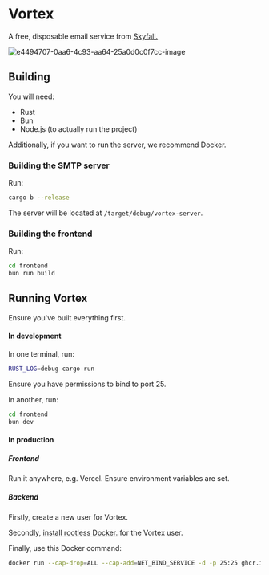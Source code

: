# Vortex

A free, disposable email service from [Skyfall.](https://skyfall.dino.icu)

![e4494707-0aa6-4c93-aa64-25a0d0c0f7cc-image](https://github.com/SkyfallWasTaken/vortex.email/assets/55807755/96ed167b-5ace-4b25-ae4a-1b4e1053919f)

## Building

You will need:
- Rust
- Bun
- Node.js (to actually run the project)

Additionally, if you want to run the server, we recommend Docker.

### Building the SMTP server

Run:
```bash
cargo b --release
```
The server will be located at `/target/debug/vortex-server`.

### Building the frontend

Run:
```bash
cd frontend
bun run build
```

## Running Vortex
Ensure you've built everything first.

#### In development

In one terminal, run:
```bash
RUST_LOG=debug cargo run
```
Ensure you have permissions to bind to port 25.

In another, run:
```bash
cd frontend
bun dev
```

#### In production

##### Frontend

Run it anywhere, e.g. Vercel. Ensure environment variables are set.

##### Backend

Firstly, create a new user for Vortex.

Secondly, [install rootless Docker.](https://docs.docker.com/engine/security/rootless) for the Vortex user.

Finally, use this Docker command:

```bash
docker run --cap-drop=ALL --cap-add=NET_BIND_SERVICE -d -p 25:25 ghcr.io/skyfallwastaken/vortex.email:latest
```
